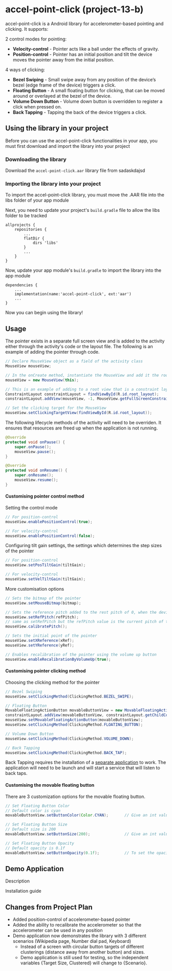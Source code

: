 # accel-point-click (project-13-b)
accel-point-click is a Android library for accelerometer-based pointing and clicking. It supports:

2 control modes for pointing:
- **Velocity-control** - Pointer acts like a ball under the effects of gravity.
- **Position-control** - Pointer has an initial position and tilt the device moves the pointer away from the initial position.

4 ways of clicking:
- **Bezel Swiping** - Small swipe away from any position of the device’s bezel (edge frame of the device) triggers a click.
- **Floating Button** - A small floating button for clicking, that can be moved around or overlayed at the bezel of the device.
- **Volume Down Button** - Volume down button is overridden to register a click when pressed on.
- **Back Tapping** - Tapping the back of the device triggers a click.

## Using the library in your project
Before you can use the accel-point-click functionalities in your app, you must first download and import the library into your project
### Downloading the library
Download the ```accel-point-click.aar``` library file from sadaskdajsd

### Importing the library into your project
To import the accel-point-click library, you must move the .AAR file into the libs folder of your app module

Next, you need to update your project's ```build.gradle``` file to allow the libs folder to be tracked
```
allprojects {
    repositories {
        ...
        flatDir {
            dirs 'libs'
        }
        ...
    }
}
```

Now, update your app module's ```build.gradle``` to import the library into the app module
```
dependencies {
    ...
    implementation(name:'accel-point-click', ext:'aar')
    ...
}
```

Now you can begin using the library!

## Usage
The pointer exists in a separate full screen view and is added to the activity either through the activity's code or the layout file. 
The following is an example of adding the pointer through code.

``` java
// Declare MouseView object as a field of the activity class
MouseView mouseView;
```

``` java
// In the onCreate method, instantiate the MouseView and add it the root view group of the activity
mouseView = new MouseView(this);

// This is an example of adding to a root view that is a constraint layout
ConstraintLayout constraintLayout = findViewById(R.id.root_layout);
constraintLayout.addView(mouseView, -1, MouseView.getFullScreenConstraintLayoutParams());

// Set the clicking target for the MouseView
mouseView.setClickingTargetView(findViewById(R.id.root_layout));
```

The following lifecycle methods of the activity will need to be overriden. It ensures that resources are freed up when the application is not running.
```java
@Override
protected void onPause() {
    super.onPause();
    mouseView.pause();
}

@Override
protected void onResume() {
    super.onResume();
    mouseView.resume();
}
```

#### Customising pointer control method
Setting the control mode
``` java
// For position-control
mouseView.enablePositionControl(true);

// For velocity-control
mouseView.enablePositionControl(false);

```

Configuring tilt gain settings, the settings which determines the step sizes of the pointer
``` java
// For position-control
mouseView.setPosTiltGain(tiltGain);

// For velocity-control
mouseView.setVelTiltGain(tiltGain);
```

More customisation options
```java
// Sets the bitmap of the pointer
mouseView.setMouseBitmap(bitmap);

// Sets the reference pitch added to the rest pitch of 0, when the device is laid flat
mouseView.setRefPitch(refPitch);
// same as setRefPitch but the refPitch value is the current pitch of the device
mouseView.calibratePitch();

// Sets the initial point of the pointer
mouseView.setXReference(xRef);
mouseView.setYReference(yRef);

// Enables recalibration of the pointer using the volume up button
mouseView.enableRecalibrationByVolumeUp(true);

```

#### Customising pointer clicking method
Choosing the clicking method for the pointer
```java
// Bezel Swiping
mouseView.setClickingMethod(ClickingMethod.BEZEL_SWIPE);

// Floating Button
MovableFloatingActionButton movableButtonView = new MovableFloatingActionButton(this);
constraintLayout.addView(movableButtonView, constraintLayout.getChildCount(),MouseView.getFabConstraintLayoutParams(100,0));
mouseView.setMovableFloatingActionButton(movableButtonView);
mouseView.setClickingMethod(ClickingMethod.FLOATING_BUTTON);

// Volume Down Button
mouseView.setClickingMethod(ClickingMethod.VOLUME_DOWN);

// Back Tapping
mouseView.setClickingMethod(ClickingMethod.BACK_TAP);

```
Back Tapping requires the installation of a [separate application](https://play.google.com/store/apps/details?id=com.prhlt.aemus.BoDTapService) to work. The application will need to be launch and will start a service that will listen to back taps.

#### Customising the movable floating button
There are 3 customization options for the movable floating button.

```java
// Set Floating Button Color
// Default color is cyan
movableButtonView.setButtonColor(Color.CYAN);       // Give an int value of a color that you want

// Set Floating Button Size
// Default size is 200
movableButtonView.setButtonSize(200);               // Give an int value of the preffered button size in pixels

// Set Floating Button Opacity 
// Default opacity is 0.1f
movableButtonView.setButtonOpacity(0.1f);           // To set the opacity, give a floating point value between 0-1.
```

## Demo Application
Description

Installation guide

## Changes from Project Plan
* Added position-control of accelerometer-based pointer
* Added the ability to recalibrate the accelerometer so that the accelerometer can be used in any position
* Demo application now demonstrates the library with 3 different scenarios (Wikipedia page, Number dial pad, Keyboard) 
    * Instead of a screen with circular button targets of different clusterings (distance away from another button) and sizes.
    * Demo application is still used for testing, so the independent variables {Target Size, Clustered} will change to {Scenario}.